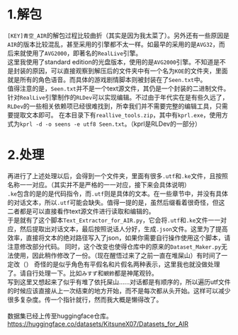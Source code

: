 # 1.解包
``[KEY]青空_AIR``的解包过程比较曲折（其实是因为我太菜了）。另外还有一些原因是``AIR``的版本比较混乱，甚至采用的引擎都不太一样。如最早的采用的是``AVG32``，而后来就使用了``AVG2000``，即著名的``RealLive``引擎。<br>
这里我使用了standard edition的光盘版本，使用的是``AVG2000``引擎。不知道是不是封装的原因，可以直接观察到解压后的文件夹中有一个名为``KOE``的文件夹，里面就是所有的角色语音。而具体的游戏剧情脚本则被封装在了``Seen.txt``中。<br>
值得注意的是，``Seen.txt``并不是一个text源文件，其仍是一个封装的二进制文件。针对``RealLive``引擎制作的``RLDev``可以实现编辑。不过由于年代实在是有些久远了，``RLDev``的一些相关依赖项已经很难找到，所幸我们并不需要完整的编辑工具，只需要提取文本即可。
在本目录下有``reallive_tools.zip``，其中有``kprl.exe``，使用方式为``kprl -d -o seens -e utf8 Seen.txt``。（kprl是RLDev的一部分）<br>
# 2.处理
再进行了上述处理以后，会得到一个文件夹，里面有很多``.utf``和``.ke``文件，且按照名称一一对应。（其实并不是严格的一一对应，接下来会具体说明）<br>
``.ke``包含的是的是代码指令，而``.utf``则是具体的文本。在一些章节中，并没有具体的对话文本，所以``.utf``可能会缺失。值得一提的是，虽然后缀看着很奇怪，但这二者都是可以直接看作text源文件进行读取和编辑的。<br>
于是就有了这个脚本``Text_Extractor_for_AIR.py``，它会将``.utf``和``.ke``文件一一对应，然后提取出对话文本，最后按照说话人分好，生成``.json``文件。这里为了提高效率，直接将文本的绝对路径写入了json，如果你需要自行操作使用这个脚本，请注意修改部分代码。
同时，这个改变也使得仓库中的原来的``Dataset_Maker.py``无法使用，因此稍作修改了一份。（现在醒悟过来了之前一直在堆屎山）有时间了一定改（）
奇怪的是似乎角色有平假名和片假名两种表示，这里我也就没做处理了。请自行处理一下。比如``みすず``和``観鈴``都是神尾观铃。<br>
写到这里又想起来了似乎有堆了依托屎山......对话都是有顺序的，所以遍历utf文件的时候应该直接从上一次结束的地方开始，而不是每次都从头开始。这样可以减少很多复杂度。传一个指针就行，然而我大概是懒得改了。<br>
<br>
数据集已经上传至huggingface仓库。<https://huggingface.co/datasets/KitsuneX07/Datasets_for_AIR>